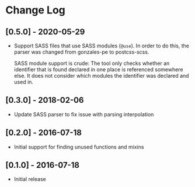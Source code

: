 # Change Log

## [0.5.0] - 2020-05-29

 * Support SASS files that use SASS modules (`@use`). In order to do this,
   the parser was changed from gonzales-pe to postcss-scss.

   SASS module support is crude: The tool only checks whether an identifier
   that is found declared in one place is referenced somewhere else. It does
   not consider which modules the identifier was declared and used in.

## [0.3.0] - 2018-02-06

 * Update SASS parser to fix issue with parsing interpolation

## [0.2.0] - 2016-07-18

 * Initial support for finding unused functions and mixins

## [0.1.0] - 2016-07-18

 * Initial release
